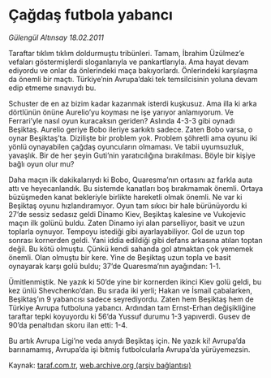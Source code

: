 # Çağdaş futbola yabancı

*Gülengül Altınsay 18.02.2011*

<div class="yazi"><p>Taraftar tıklım tıklım doldurmuştu tribünleri. Tamam, İbrahim Üzülmez’e vefaları göstermişlerdi sloganlarıyla ve pankartlarıyla. Ama hayat devam ediyordu ve onlar da önlerindeki maça bakıyorlardı. Önlerindeki karşılaşma da önemli bir maçtı. Türkiye’nin Avrupa’daki tek temsilcisinin yoluna devam edip etmeme sınavıydı bu.</p>
<p>Schuster de en az bizim kadar kazanmak isterdi kuşkusuz. Ama illa ki arka dörtlünün önüne Aurelio’yu koyması ne işe yarıyor anlamıyorum. Ve Ferrari’yle nasıl oyun kuracaksın geriden? Aslında 4-3-3 gibi oynadı Beşiktaş. Aurelio geriye Bobo ileriye sarkıktı sadece. Zaten Bobo varsa, o oynar Beşiktaş’ta. Dizilişte bir problem yok. Problem şöhretli ama oyunu iki yönlü oynayabilen çağdaş oyuncuların olmaması. Ve tabii uyumsuzluk, yavaşlık. Bir de her şeyin Guti’nin yaratıcılığına bırakılması. Böyle bir kişiye bağlı oyun olur mu?</p>
<p>Daha maçın ilk dakikalarıydı ki Bobo, Quaresma’nın ortasını az farkla auta attı ve heyecanlandık. Bu sistemde kanatları boş bırakmamak önemli. Ortaya büzüşmeden kanat bekleriyle birlikte hareketli olmak önemli. Ne var ki Beşiktaş oyunu hızlandıramıyor. Oyun tam sıkıcı bir hale bürünüyordu ki 27’de sessiz sedasız geldi Dinamo Kiev, Beşiktaş kalesine ve Vukojevic maçın ilk golünü buldu. Zaten Dinamo iyi alan parselliyor, basit ve uzun toplarla oynuyor. Tempoyu istediği gibi ayarlayabiliyor. Gol de uzun top sonrası kornerden geldi. Yani iddia edildiği gibi defans arkasına atılan toptan değil. Bu kötü olmuştu. Çünkü kendi sahanda gol atmaktan çok yememek önemli. Olan olmuştu bir kere. Yine de Beşiktaş uzun topla ve basit oynayarak karşı golü buldu; 37’de Quaresma’nın ayağından: 1-1.</p>
<p>Ümitlenmiştik. Ne yazık ki 50’de yine bir kornerden ikinci Kiev golü geldi, bu kez ünlü Shevchenko’dan. Bu sırada iki yerli; Hakan ve İsmail çabalarken, Beşiktaş’ın 9 yabancısı sadece seyrediyordu. Zaten hem Beşiktaş hem de Türkiye Avrupa futboluna yabancı. Ardından tam Ernst-Erhan değişikliğine taraftar tepki koyuyordu ki 56’da Yussuf durumu 1-3 yapıverdi. Gusev de 90’da penaltıdan skoru ilan etti: 1-4.</p>
<p>Bu artık Avrupa Ligi’ne veda anıydı Beşiktaş için. Ne yazık ki! Avrupa’da barınamamış, Avrupa’da işi bitmiş futbolcularla Avrupa’da yürüyemezsin.</p>
</div>

Kaynak: [taraf.com.tr](http://www.taraf.com.tr/gulengul-altinsay/makale-cagdas-futbola-yabanci.htm), [web.archive.org (arşiv bağlantısı)](http://web.archive.org/web/20130624075538/http://www.taraf.com.tr/gulengul-altinsay/makale-cagdas-futbola-yabanci.htm)
